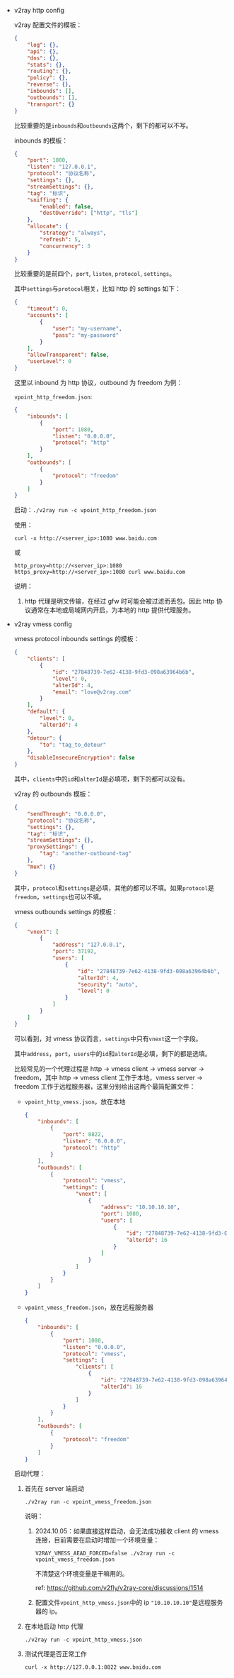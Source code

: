 * v2ray http config

    v2ray 配置文件的模板：

    ```json
    {
        "log": {},
        "api": {},
        "dns": {},
        "stats": {},
        "routing": {},
        "policy": {},
        "reverse": {},
        "inbounds": [],
        "outbounds": [],
        "transport": {}
    }
    ```

    比较重要的是`inbounds`和`outbounds`这两个，剩下的都可以不写。

    inbounds 的模板：

    ```json
    {
        "port": 1080,
        "listen": "127.0.0.1",
        "protocol": "协议名称",
        "settings": {},
        "streamSettings": {},
        "tag": "标识",
        "sniffing": {
            "enabled": false,
            "destOverride": ["http", "tls"]
        },
        "allocate": {
            "strategy": "always",
            "refresh": 5,
            "concurrency": 3
        }
    }
    ```

    比较重要的是前四个，`port`, `listen`, `protocol`, `settings`。

    其中`settings`与`protocol`相关，比如 http 的 settings 如下：

    ```json
    {
        "timeout": 0,
        "accounts": [
            {
                "user": "my-username",
                "pass": "my-password"
            }
        ],
        "allowTransparent": false,
        "userLevel": 0
    }
    ```

    这里以 inbound 为 http 协议，outbound 为 freedom 为例：

    `vpoint_http_freedom.json`:

    ```json
    {
        "inbounds": [
            {
                "port": 1080,
                "listen": "0.0.0.0",
                "protocol": "http"
            }
        ],
        "outbounds": [
            {
                "protocol": "freedom"
            }
        ]
    }
    ```

    启动：`./v2ray run -c vpoint_http_freedom.json`

    使用：

    `curl -x http://<server_ip>:1080 www.baidu.com`

    或

    `http_proxy=http://<server_ip>:1080 https_proxy=http://<server_ip>:1080 curl www.baidu.com`

    说明：

    1. http 代理是明文传输，在经过 gfw 时可能会被过滤而丢包。因此 http 协议通常在本地或局域网内开启，为本地的 http 提供代理服务。

* v2ray vmess config

    vmess protocol inbounds settings 的模板：

    ```json
    {
        "clients": [
            {
                "id": "27848739-7e62-4138-9fd3-098a63964b6b",
                "level": 0,
                "alterId": 4,
                "email": "love@v2ray.com"
            }
        ],
        "default": {
            "level": 0,
            "alterId": 4
        },
        "detour": {
            "to": "tag_to_detour"
        },
        "disableInsecureEncryption": false
    }
    ```

    其中，`clients`中的`id`和`alterId`是必填项，剩下的都可以没有。

    v2ray 的 outbounds 模板：

    ```json
    {
        "sendThrough": "0.0.0.0",
        "protocol": "协议名称",
        "settings": {},
        "tag": "标识",
        "streamSettings": {},
        "proxySettings": {
            "tag": "another-outbound-tag"
        },
        "mux": {}
    }
    ```

    其中，`protocol`和`settings`是必填，其他的都可以不填。如果`protocol`是`freedom`，`settings`也可以不填。

    vmess outbounds settings 的模板：

    ```json
    {
        "vnext": [
            {
                "address": "127.0.0.1",
                "port": 37192,
                "users": [
                    {
                        "id": "27848739-7e62-4138-9fd3-098a63964b6b",
                        "alterId": 4,
                        "security": "auto",
                        "level": 0
                    }
                ]
            }
        ]
    }
    ```

    可以看到，对 vmess 协议而言，`settings`中只有`vnext`这一个字段。

    其中`address`，`port`，`users`中的`id`和`alterId`是必填，剩下的都是选填。

    比较常见的一个代理过程是 http -> vmess client -> vmess server -> freedom，其中 http -> vmess client 工作于本地，vmess server -> freedom 工作于远程服务器，这里分别给出这两个最简配置文件：

    * `vpoint_http_vmess.json`，放在本地

        ```json
        {
            "inbounds": [
                {
                    "port": 8822,
                    "listen": "0.0.0.0",
                    "protocol": "http"
                }
            ],
            "outbounds": [
                {
                    "protocol": "vmess",
                    "settings": {
                        "vnext": [
                            {
                                "address": "10.10.10.10",
                                "port": 1080,
                                "users": [
                                    {
                                        "id": "27848739-7e62-4138-9fd3-098a63964b6b",
                                        "alterId": 16
                                    }
                                ]
                            }
                        ]
                    }
                }
            ]
        }
        ```

    * `vpoint_vmess_freedom.json`，放在远程服务器

        ```json
        {
            "inbounds": [
                {
                    "port": 1080,
                    "listen": "0.0.0.0",
                    "protocol": "vmess",
                    "settings": {
                        "clients": [
                            {
                                "id": "27848739-7e62-4138-9fd3-098a63964b6b",
                                "alterId": 16
                            }
                        ]
                    }
                }
            ],
            "outbounds": [
                {
                    "protocol": "freedom"
                }
            ]
        }
        ```

    启动代理：

    1. 首先在 server 端启动

        `./v2ray run -c vpoint_vmess_freedom.json`

        说明：

        1. 2024.10.05：如果直接这样启动，会无法成功接收 client 的 vmess 连接，目前需要在启动时增加一个环境变量：

            `V2RAY_VMESS_AEAD_FORCED=false ./v2ray run -c vpoint_vmess_freedom.json`

            不清楚这个环境变量是干嘛用的。

            ref: <https://github.com/v2fly/v2ray-core/discussions/1514>

        2. 配置文件`vpoint_http_vmess.json`中的 ip `"10.10.10.10"`是远程服务器的 ip。

    2. 在本地启动 http 代理

        `./v2ray run -c vpoint_http_vmess.json`

    3. 测试代理是否正常工作

        `curl -x http://127.0.0.1:8822 www.baidu.com`